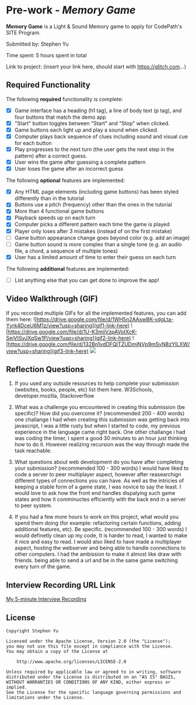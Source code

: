 # Pre-work - *Memory Game*

**Memory Game** is a Light & Sound Memory game to apply for CodePath's SITE Program. 

Submitted by: Stephen Yu

Time spent: 5 hours spent in total

Link to project: (insert your link here, should start with https://glitch.com...)

## Required Functionality

The following **required** functionality is complete:

* [x] Game interface has a heading (h1 tag), a line of body text (p tag), and four buttons that match the demo app
* [x] "Start" button toggles between "Start" and "Stop" when clicked. 
* [x] Game buttons each light up and play a sound when clicked. 
* [x] Computer plays back sequence of clues including sound and visual cue for each button
* [x] Play progresses to the next turn (the user gets the next step in the pattern) after a correct guess. 
* [x] User wins the game after guessing a complete pattern
* [x] User loses the game after an incorrect guess

The following **optional** features are implemented:

* [x] Any HTML page elements (including game buttons) has been styled differently than in the tutorial
* [x] Buttons use a pitch (frequency) other than the ones in the tutorial
* [x] More than 4 functional game buttons
* [x] Playback speeds up on each turn
* [x] Computer picks a different pattern each time the game is played
* [x] Player only loses after 3 mistakes (instead of on the first mistake)
* [ ] Game button appearance change goes beyond color (e.g. add an image)
* [ ] Game button sound is more complex than a single tone (e.g. an audio file, a chord, a sequence of multiple tones)
* [x] User has a limited amount of time to enter their guess on each turn

The following **additional** features are implemented:

- [ ] List anything else that you can get done to improve the app!

## Video Walkthrough (GIF)

If you recorded multiple GIFs for all the implemented features, you can add them here:
![https://drive.google.com/file/d/1WH5n2AAswBK-vdgLta-Yyrk4DceU6M1z/view?usp=sharing](gif1-link-here)
![https://drive.google.com/file/d/1U-K3miiVzpAVotXcK-SejVtSyJXqSw1P/view?usp=sharing](gif2-link-here)
![https://drive.google.com/file/d/132Bn1vdDFQITZUDmjNVp9mSyN8zYILXW/view?usp=sharing](gif3-link-here)
![](gif4-link-here)

## Reflection Questions
1. If you used any outside resources to help complete your submission (websites, books, people, etc) list them here. 
W3Schools, developer.mozilla, Stackoverflow

2. What was a challenge you encountered in creating this submission (be specific)? How did you overcome it? (recommended 200 - 400 words) 
one challange I had when creating this submission was getting back into javascript, I was a little rusty but when I started to code, my previous experience in the language came right back. One other challange i had was coding the timer, I spent a good 30 minutes to an hour just thinking how to do it. However realizing recursion was the way through made the task reachable.

3. What questions about web development do you have after completing your submission? (recommended 100 - 300 words) 
I would have liked to code a server to peer multiplayer aspect, however after reasearchign different types of connections you can have. As well as the 
intricies of keeping a stable form of a game state, I was novice to say the least. I would love to ask how the front end handles dispalying such game states
and how it comminuctes efficiently with the back end in a server to peer system.

4. If you had a few more hours to work on this project, what would you spend them doing (for example: refactoring certain functions, adding additional features, etc). Be specific. (recommended 100 - 300 words) 
I would definetly clean up my code, It is harder to read, I wanted to make it nice and easy to read. I would also liked to have made a multiplayer aspect, hosting the webserver and being able to handle connections to other computers. I had the ambission to make it almost like draw with friends. being able to send a url and be in the
same game switching every turn of the game.



## Interview Recording URL Link

[My 5-minute Interview Recording](https://drive.google.com/file/d/1pRHjJtF3QfL1LKRDYJuutlIcD84zqxdC/view?usp=sharing)


## License

    Copyright Stephen Yu

    Licensed under the Apache License, Version 2.0 (the "License");
    you may not use this file except in compliance with the License.
    You may obtain a copy of the License at

        http://www.apache.org/licenses/LICENSE-2.0

    Unless required by applicable law or agreed to in writing, software
    distributed under the License is distributed on an "AS IS" BASIS,
    WITHOUT WARRANTIES OR CONDITIONS OF ANY KIND, either express or implied.
    See the License for the specific language governing permissions and
    limitations under the License.
   
